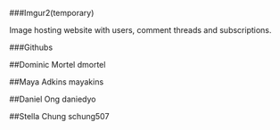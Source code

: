 ###Imgur2(temporary)

Image hosting website with users, comment threads and subscriptions.

###Githubs

##Dominic Mortel
dmortel

##Maya Adkins
mayakins

##Daniel Ong
daniedyo

##Stella Chung
schung507
